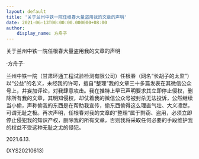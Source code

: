 ```yaml
---
layout: default
title: '关于兰州中铁一院任根春大量盗用我的文章的声明'
date: 2021-06-13T00:00:00.000000+08:00
author:
    display_name: 方舟子
---
```


关于兰州中铁一院任根春大量盗用我的文章的声明

·方舟子·

兰州中铁一院（甘肃环通工程试验检测有限公司）任根春（网名“长胡子的太监”）以“公益”的名义，未经我的许可，擅自“整理”我的文章三十多篇发表在其微信公众号上，并妄加评论，对我肆意攻击。我在推特上早已声明要求其立即停止侵权，删除所有我的文章，其明知侵权，却仗着我的微信公众号被封杀无法投诉，公然继续当小偷，声称偷我的东西是在帮助我宣传，偷东西偷得这么理直气壮、大义凛然，可谓无耻之极。再次声明，任根春对我的文章的“整理”属于剽窃、盗用，必须立即停止侵犯我的知识产权，删除我的所有文章，否则我将采取任何必要的手段维护我的权益不受这种无耻之尤的侵犯。

2021.6.13.

(XYS20210613)

